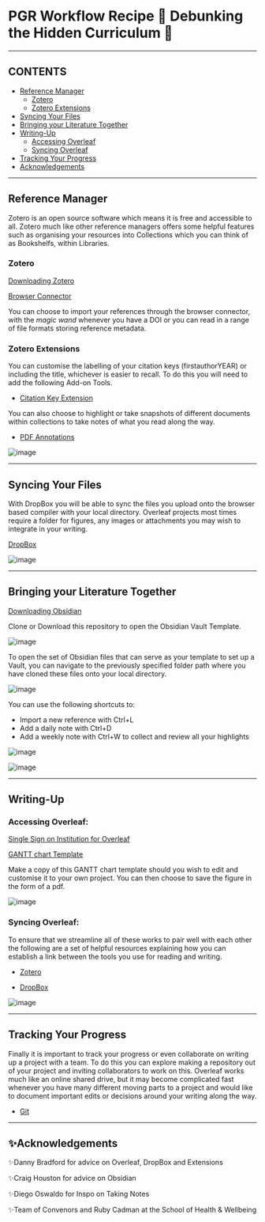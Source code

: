 # PGR Workflow Recipe :dizzy: Debunking the Hidden Curriculum :dizzy:

- - -

## CONTENTS

* [Reference Manager](#reference-manager)
  * [Zotero](#zotero)
  * [Zotero Extensions](#zotero-extensions)
* [Syncing Your Files](#syncing-your-files)
* [Bringing your Literature Together](#bringing-your-literature-together)
* [Writing-Up](#writing-up)
  * [Accessing Overleaf](#accessing-overleaf)
  * [Syncing Overleaf](#syncing-overleaf)
* [Tracking Your Progress](#tracking-your-progress)
* [Acknowledgements](#acknowledgements)

- - -
## Reference Manager

Zotero is an open source software which means it is free and accessible to all. Zotero much like other reference managers offers some helpful features such as organising your resources into Collections which you can think of as Bookshelfs, within Libraries. 

### Zotero
[Downloading Zotero](https://www.zotero.org/download/)

[Browser Connector](https://www.zotero.org/start)

You can choose to import your references through the browser connector, with the *magic wand* whenever you have a DOI or you can read in a range of file formats storing reference metadata. 

### Zotero Extensions

You can customise the labelling of your citation keys (firstauthorYEAR) or including the title, whichever is easier to recall. To do this you will need to add the following Add-on Tools.

- [Citation Key Extension](https://retorque.re/zotero-better-bibtex/)

You can also choose to highlight or take snapshots of different documents within collections to take notes of what you read along the way.  

- [PDF Annotations](https://zotfile.com/)

![image](https://github.com/omiridoue/obsidian-zotero-PhD-workflow/assets/126977992/eb19bdea-72e0-4792-b03e-0565f2f0b99b)

- - -
## Syncing Your Files 

With DropBox you will be able to sync the files you upload onto the browser based compiler with your local directory. Overleaf projects most times require a folder for figures, any images or attachments you may wish to integrate in your writing. 

[DropBox](https://www.dropbox.com/install)

![image](https://github.com/omiridoue/obsidian-zotero-PhD-workflow/assets/126977992/2f55cb63-5725-4327-a3f7-d259a16a3330)

- - -

## Bringing your Literature Together

[Downloading Obsidian](https://obsidian.md/download)

Clone or Download this repository to open the Obsidian Vault Template. 

![image](https://github.com/omiridoue/obsidian-zotero-PhD-workflow/assets/126977992/1d155533-e2f5-471d-8d10-1ee67c56496e)

To open the set of Obsidian files that can serve as your template to set up a Vault, you can navigate to the previously specified folder
path where you have cloned these files onto your local directory.

![image](https://github.com/omiridoue/obsidian-zotero-PhD-workflow/assets/126977992/9f00b421-a4c6-4430-9e13-bb9e03ec2513)

You can use the following shortcuts to:

- Import a new reference with Ctrl+L
- Add a daily note with Ctrl+D 
- Add a weekly note with Ctrl+W to collect and review all your highlights

![image](https://github.com/omiridoue/obsidian-zotero-PhD-workflow/assets/126977992/77b33677-e983-4b78-9386-8efdef811cec)

![image](https://github.com/omiridoue/obsidian-zotero-PhD-workflow/assets/126977992/0e26ccf2-c3dc-4d24-ac99-8e96dbbd813e)

- - -
## Writing-Up

### Accessing Overleaf:
[Single Sign on Institution for Overleaf](https://www.overleaf.com/learn/how-to/Institutional_single_sign-on)

[GANTT chart Template](https://www.overleaf.com/7916624512qwtjsvhdtztw#7a7ea3)

Make a copy of this GANTT chart template should you wish to edit and customise it to your own project. You can then choose
to save the figure in the form of a pdf.

![image](https://github.com/omiridoue/obsidian-zotero-PhD-workflow/assets/126977992/5c3390a8-9193-4e3f-bdca-4db6caba446a)

### Syncing Overleaf:

To ensure that we streamline all of these works to pair well with each other the following are a set of helpful resources explaining how you can establish a link between the tools you use for reading and writing. 

- [Zotero](https://www.overleaf.com/learn/how-to/How_to_link_your_Overleaf_account_to_Mendeley_and_Zotero)

- [DropBox](https://www.overleaf.com/learn/how-to/Dropbox_Synchronization)

![image](https://github.com/omiridoue/obsidian-zotero-PhD-workflow/assets/126977992/640ddda2-becc-4114-9dbf-0c41eb7a6951)

- - -
## Tracking Your Progress

Finally it is important to track your progress or even collaborate on writing up a project with a team. To do this you can explore making a repository out of your project and inviting collaborators to work on this. Overleaf works much like an online shared drive, but it may become complicated fast whenever you have many different moving parts to a project and would like to document important edits or decisions around your writing along the way.

- [Git](https://www.overleaf.com/learn/how-to/Git_integration)

- - -
## ✨Acknowledgements

✨Danny Bradford for advice on Overleaf, DropBox and Extensions

✨Craig Houston for advice on Obsidian

✨Diego Oswaldo for Inspo on Taking Notes

✨Team of Convenors and Ruby Cadman at the School of Health & Wellbeing
